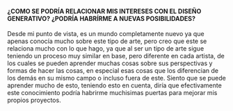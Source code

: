 #### ¿COMO SE PODRÍA RELACIONAR MIS INTERESES CON EL DISEÑO GENERATIVO? ¿PODRÍA HABRÍRME A NUEVAS POSIBILIDADES?

Desde mi punto de vista, es un mundo completamente nuevo ya que apenas conocía mucho sobre este tipo de arte, pero creo que este se relaciona mucho con lo que hago, ya que al ser un tipo de arte sigue teniendo un proceso
muy similar en base, pero diferente en cada artista, de los cuales se pueden aprender muchas cosas sobre sus perspectivas y formas de hacer las cosas, en especial esas cosas que los diferencian de los demás en su mismo campo
o incluso fuera de este. Siento que se puede aprender mucho de esto, teniendo esto en cuenta, diría que efectivamente este conocimiento podría habrirme muchisimas puertas para mejorar mis propios proyectos.

